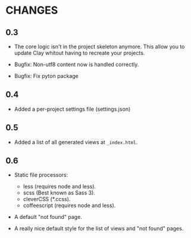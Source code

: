 # CHANGES

## 0.3

* The core logic isn't in the project skeleton anymore. This allow you to 
update Clay whitout having to recreate your projects.

* Bugfix: Non-utf8 content now is handled correctly.

* Bugfix: Fix pyton package


## 0.4

* Added a per-project settings file (settings.json)


## 0.5

* Added a list of all generated views at `_index.html`.


## 0.6

* Static file processors:
    - less (requires node and less).
    - scss (Best known as Sass 3).
    - cleverCSS (*.ccss).
    - coffeescript (requires node and less).

* A default "not found" page.

* A really nice default style for the list of views and "not found" pages.

